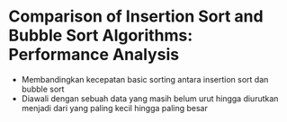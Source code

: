 # Comparison of Insertion Sort and Bubble Sort Algorithms: Performance Analysis
- Membandingkan kecepatan basic sorting antara insertion sort dan bubble sort
- Diawali dengan sebuah data yang masih belum urut hingga diurutkan menjadi dari yang paling kecil hingga paling besar
